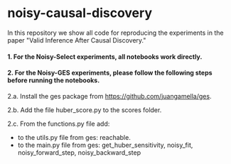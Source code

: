 # noisy-causal-discovery
In this repository we show all code for reproducing the experiments in the paper "Valid Inference After Causal Discovery." 

#### 1. For the Noisy-Select experiments, all notebooks work directly.
#### 2. For the Noisy-GES experiments, please follow the following steps before running the notebooks.
  2.a. Install the ges package from https://github.com/juangamella/ges.
  
  2.b. Add the file huber_score.py to the scores folder.
  
  2.c. From the functions.py file add:
  - to the utils.py file from ges: reachable.
  - to the main.py file from ges: get_huber_sensitivity, noisy_fit, noisy_forward_step, noisy_backward_step
